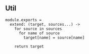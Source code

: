 Util
----

    module.exports =
      extend: (target, sources...) ->
        for source in sources
          for name of source
            target[name] = source[name]
  
        return target
